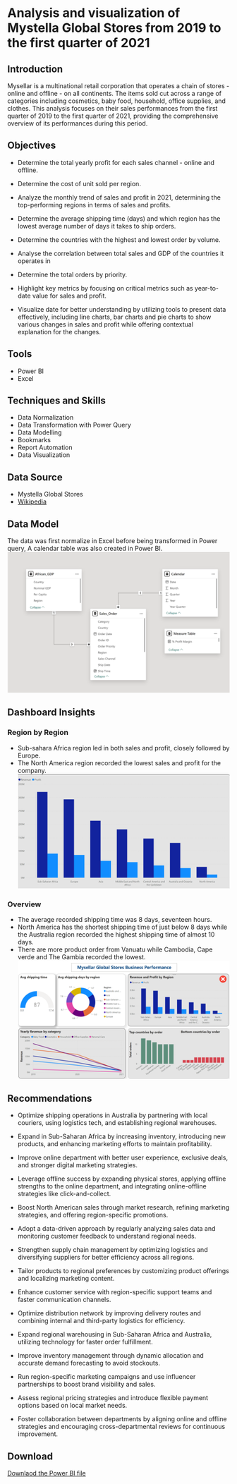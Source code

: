 # Analysis and visualization of Mystella Global Stores from 2019 to the first quarter of 2021

## Introduction
Mysellar is a multinational retail corporation that operates a chain of stores - online and offline - on all continents. The items sold cut across a range of categories including cosmetics, baby food, household, office supplies, and clothes. This analysis focuses on their sales performances from the first quarter of 2019 to the first quarter of 2021, providing the comprehensive overview of its performances during this period. 

## Objectives
- Determine the total yearly profit for each sales channel - online and offline.

- Determine the cost of unit sold per region.

- Analyze the monthly trend of sales and profit in 2021, determining the top-performing regions in terms of sales and profits.

- Determine the average shipping time (days) and which region has the lowest average number of days it takes to ship orders.

- Determine the countries with the highest and lowest order by volume.

- Analyse the correlation between total sales and GDP of the countries it operates in

- Determine the total orders by priority.

- Highlight key metrics by focusing on critical metrics such as year-to-date value for sales and profit.

- Visualize date for better understanding by utilizing tools to present data effectively, including line charts, bar charts and pie charts to show various changes in sales and profit while offering contextual   
  explanation for the changes.

## Tools
- Power BI
- Excel

## Techniques and Skills
- Data Normalization
- Data Transformation with Power Query
- Data Modelling
- Bookmarks
- Report Automation
- Data Visualization

## Data Source
- Mystella Global Stores
- <a href = "https://en.wikipedia.org/wiki/List_of_countries_by_GDP_(nominal)"> Wikipedia </a>

## Data Model
The data was first normalize in Excel before being transformed in Power query, A calendar table was also created in Power BI.
![Data Model](https://github.com/dedotun/Mystella-Global-Stores/blob/main/assets/Mystella%20Data%20Model.png)

## Dashboard Insights
### Region by Region
- Sub-sahara Africa region led in both sales and profit, closely followed by Europe.
- The North America region recorded the lowest sales and profit for the company.
![Sales and Profit by Region](https://github.com/dedotun/Mystella-Global-Stores/blob/main/assets/Sales%20and%20Profit.png)

### Overview
- The average recorded shipping time was 8 days, seventeen hours.
- North America has the shortest shipping time of just below 8 days while the Australia region recorded the highest shipping time of almost 10 days.
- There are more product order from Vanuatu while Cambodia, Cape verde and The Gambia recorded the lowest.
![Overview Dashborad](https://github.com/dedotun/Mystella-Global-Stores/blob/main/assets/Visualization.png)

## Recommendations
- Optimize shipping operations in Australia by partnering with local couriers, using logistics tech, and establishing regional warehouses.

- Expand in Sub-Saharan Africa by increasing inventory, introducing new products, and enhancing marketing efforts to maintain profitability.

- Improve online department with better user experience, exclusive deals, and stronger digital marketing strategies.

- Leverage offline success by expanding physical stores, applying offline strengths to the online department, and integrating online-offline strategies like click-and-collect.

- Boost North American sales through market research, refining marketing strategies, and offering region-specific promotions.

- Adopt a data-driven approach by regularly analyzing sales data and monitoring customer feedback to understand regional needs.

- Strengthen supply chain management by optimizing logistics and diversifying suppliers for better efficiency across all regions.

- Tailor products to regional preferences by customizing product offerings and localizing marketing content.

- Enhance customer service with region-specific support teams and faster communication channels.

- Optimize distribution network by improving delivery routes and combining internal and third-party logistics for efficiency.

- Expand regional warehousing in Sub-Saharan Africa and Australia, utilizing technology for faster order fulfillment.

- Improve inventory management through dynamic allocation and accurate demand forecasting to avoid stockouts.

- Run region-specific marketing campaigns and use influencer partnerships to boost brand visibility and sales.

- Assess regional pricing strategies and introduce flexible payment options based on local market needs.

- Foster collaboration between departments by aligning online and offline strategies and encouraging cross-departmental reviews for continuous improvement.

## Download
<a href = "[https://github.com/dedotun/GDP-Analysis-in-Nigeria/raw/main/assets/Nigeria%20GDP%20Overview%20-%20Adedotun%20Awe.pbix](https://github.com/dedotun/Mystella-Global-Stores/blob/main/assets/Mystella%20Global%20Stores.pbix)"> Downlaod the Power BI file</a>





